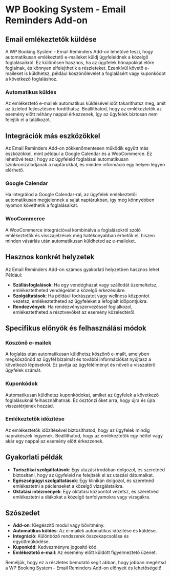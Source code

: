 # WP Booking System - Email Reminders Add-on

## Email emlékeztetők küldése

A WP Booking System - Email Reminders Add-on lehetővé teszi, hogy automatikusan emlékeztető e-maileket küldj ügyfeleidnek a közelgő foglalásaikról. Ez különösen hasznos, ha az ügyfelek hónapokkal előre foglalnak, és könnyen elfelejthetik a részleteket. Ezenkívül követő e-maileket is küldhetsz, például köszönőlevelet a foglalásért vagy kuponkódot a következő foglaláshoz.

### Automatikus küldés

Az emlékeztető e-mailek automatikus küldésével időt takaríthatsz meg, amit az üzleted fejlesztésére fordíthatsz. Beállíthatod, hogy az emlékeztetők az esemény előtt néhány nappal érkezzenek, így az ügyfelek biztosan nem felejtik el a találkozót.

## Integrációk más eszközökkel

Az Email Reminders Add-on zökkenőmentesen működik együtt más eszközökkel, mint például a Google Calendar és a WooCommerce. Ez lehetővé teszi, hogy az ügyfeleid foglalásai automatikusan szinkronizálódjanak a naptárukkal, és minden információ egy helyen legyen elérhető.

### Google Calendar

Ha integrálod a Google Calendar-ral, az ügyfelek emlékeztetői automatikusan megjelennek a saját naptárukban, így még könnyebben nyomon követhetik a foglalásaikat.

### WooCommerce

A WooCommerce integrációval kombinálva a foglalásokról szóló emlékeztetők és visszajelzések még hatékonyabban érhetők el, hiszen minden vásárlás után automatikusan küldheted az e-maileket.

## Hasznos konkrét helyzetek

Az Email Reminders Add-on számos gyakorlati helyzetben hasznos lehet. Például:

- **Szállásfoglalások**: Ha egy vendégházat vagy szállodát üzemeltetsz, emlékeztetheted vendégeidet a közelgő érkezésükre.
- **Szolgáltatások**: Ha például fodrászatot vagy wellness központot vezetsz, emlékeztetheted az ügyfeleket a lefoglalt időpontjukra.
- **Rendezvények**: Ha rendezvényszervezéssel foglalkozol, emlékeztetheted a résztvevőket az esemény közeledtéről.

## Specifikus előnyök és felhasználási módok

### Köszönő e-mailek

A foglalás után automatikusan küldhetsz köszönő e-mailt, amelyben megköszönöd az ügyfél bizalmát és további információkat nyújtasz a következő lépésekről. Ez javítja az ügyfélélményt és növeli a visszatérő ügyfelek számát.

### Kuponkódok

Automatikusan küldhetsz kuponkódokat, amiket az ügyfelek a következő foglalásuknál felhasználhatnak. Ez ösztönzi őket arra, hogy újra és újra visszatérjenek hozzád.

### Emlékeztetők időzítése

Az emlékeztetők időzítésével biztosíthatod, hogy az ügyfelek mindig naprakészek legyenek. Beállíthatod, hogy az emlékeztetők egy héttel vagy akár egy nappal az esemény előtt érkezzenek.

## Gyakorlati példák

- **Turisztikai szolgáltatások**: Egy utazási irodában dolgozol, és szeretnéd biztosítani, hogy az ügyfeleid ne felejtsék el az utazási dátumaikat.
- **Egészségügyi szolgáltatások**: Egy klinikán dolgozol, és szeretnéd emlékeztetni a pácienseket a közelgő vizsgálataikra.
- **Oktatási intézmények**: Egy oktatási központot vezetsz, és szeretnéd emlékeztetni a diákokat a közelgő tanfolyamokra vagy vizsgákra.

## Szószedet

- **Add-on**: Kiegészítő modul vagy bővítmény.
- **Automatikus küldés**: Az e-mailek automatikus időzítése és küldése.
- **Integráció**: Különböző rendszerek összekapcsolása és együttműködése.
- **Kuponkód**: Kedvezményre jogosító kód.
- **Emlékeztető e-mail**: Az esemény előtt küldött figyelmeztető üzenet.

Reméljük, hogy ez a részletes bemutató segít abban, hogy jobban megértsd a WP Booking System - Email Reminders Add-on előnyeit és lehetőségeit!